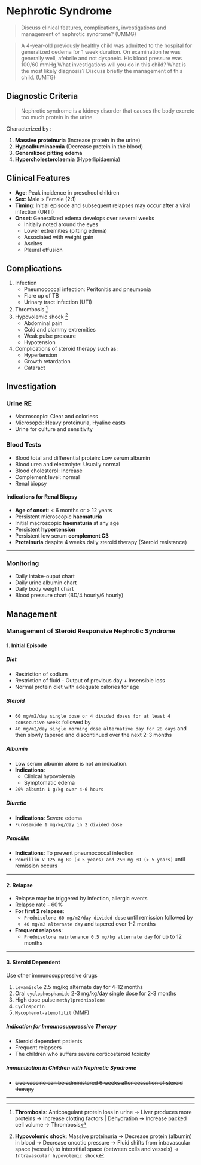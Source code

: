 # Nephrotic Syndrome

> Discuss clinical features, complications, investigations and management of nephrotic
> syndrome? (UMMG)

> A 4-year-old previously healthy child was admitted to the hospital for generalized oedema for 1 week duration. On examination he was generally well, afebrile and not dyspneic. His blood pressure was 100/60 mmHg.What investigations will you do in this child? What is the most likely diagnosis? Discuss briefly the management of this child. (UMTG)

## Diagnostic Criteria

> Nephrotic syndrome is a kidney disorder that causes the body excrete too much protein in the urine.

Characterized by :

1. **Massive proteinuria** (Increase protein in the urine)
2. **Hypoalbuminaemia** (Decrease protein in the blood)
3. **Generalized pitting edema**
4. **Hypercholesterolaemia** (Hyperlipidaemia)

## Clinical Features

- **Age**: Peak incidence in preschool children
- **Sex**: Male > Female (2:1)
- **Timing**: Initial episode and subsequent relapses may occur after a viral infection (URTI)
- **Onset**: Generalized edema develops over several weeks
  - Initially noted around the eyes
  - Lower extremities (pitting edema)
  - Associated with weight gain
  - Ascites
  - Pleural effusion

## Complications

1. Infection
   - Pneumococcal infection: Peritonitis and pneumonia
   - Flare up of TB
   - Urinary tract infection (UTI)
2. Thrombosis [^1]
3. Hypovolemic shock [^2]
   - Abdominal pain
   - Cold and clammy extremities
   - Weak pulse pressure
   - Hypotension
4. Complications of steroid therapy such as:
   - Hypertension
   - Growth retardation
   - Cataract

[^1]: **Thrombosis**: Anticoagulant protein loss in urine → Liver produces more proteins → Increase clotting factors | Dehydration → Increase packed cell volume → Thrombosis
[^2]: **Hypovolemic shock**: Massive proteinuria → Decrease protein (albumin) in blood → Decrease oncotic pressure → Fluid shifts from intravascular space (vessels) to interstitial space (between cells and vessels) → `Intravascular hypovolemic shock`

## Investigation

### Urine RE

- Macroscopic: Clear and colorless
- Microsopci: Heavy proteinuria, Hyaline casts
- Urine for culture and sensitivity

### Blood Tests

- Blood total and differential protein: Low serum albumin
- Blood urea and electrolyte: Usually normal
- Blood cholesterol: Increase
- Complement level: normal
- Renal biopsy

#### Indications for Renal Biopsy

- **Age of onset**: < 6 months or > 12 years
- Persistent microscopic **haematuria**
- Initial macroscopic **haematuria** at any age
- Persistent **hypertension**
- Persistent low serum **complement C3**
- **Proteinuria** despite 4 weeks daily steroid therapy (Steroid resistance)

---

### Monitoring

- Daily intake-ouput chart
- Daily urine albumin chart
- Daily body weight chart
- Blood pressure chart (BD/4 hourly/6 hourly)

## Management

### Management of Steroid Responsive Nephrotic Syndrome

#### 1. Initial Episode

##### Diet

- Restriction of sodium
- Restriction of fluid - Output of previous day + Insensible loss
- Normal protein diet with adequate calories for age

##### Steroid

- `60 mg/m2/day single dose or 4 divided doses for at least 4 consecutive weeks` followed by
- `40 mg/m2/day single morning dose alternative day for 28 days` and then slowly tapered and discontinued over the next 2-3 months

##### Albumin

- Low serum albumin alone is not an indication.
- **Indications**:
  - Clinical hypovolemia
  - Symptomatic edema
- `20% albumin 1 g/kg over 4-6 hours`

##### Diuretic

- **Indications**: Severe edema
- `Furosemide 1 mg/kg/day in 2 divided dose`

##### Penicillin

- **Indications**: To prevent pneumococcal infection
- `Pencillin V 125 mg BD (< 5 years) and 250 mg BD (> 5 years)` until remission occurs

---

#### 2. Relapse

- Relapse may be triggered by infection, allergic events
- Relapse rate - 60%
- **For first 2 relapses**:
  - `Prednisolone 60 mg/m2/day divided dose` until remission followed by
  - `40 mg/m2 alternate day` and tapered over 1-2 months
- **Frequent relapses**:
  - `Prednisolone maintenance 0.5 mg/kg alternate day` for up to 12 months

---

#### 3. Steroid Dependent

Use other immunosuppressive drugs

1. `Levamisole` 2.5 mg/kg alternate day for 4-12 months
2. Oral `cyclophosphamide` 2-3 mg/kg/day single dose for 2-3 months
3. High dose pulse `methylprednisolone`
4. `Cyclosporin`
5. `Mycophenol-atemofitil` (MMF)

##### Indication for Immunosuppressive Therapy

- Steroid dependent patients
- Frequent relapsers
- The children who suffers severe corticosteroid toxicity

##### Immunization in Children with Nephrotic Syndrome

- ~~Live vaccine can be administered 6 weeks after cessation of steroid therapy~~

---
